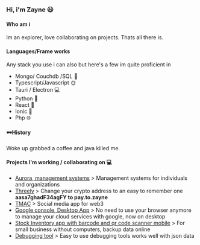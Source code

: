 ### Hi, i'm Zayne 😃

#### Who am i

Im an explorer, love collaborating on projects. Thats all there is.

#### Languages/Frame works

Any stack you use i can also but here's a few im quite proficient in

* Mongo/ Couchdb /SQL 💾
* Typescript/Javascript 🌞
* Tauri / Electron 💻
* Python 🐍
* React 🧬
* Ionic 🌌
* Php 🌐

#### 🕶History

Woke up grabbed a coffee and java killed me.


#### Projects I'm working / collaborating on 💻
  * [Aurora, management systems](https://github.com/zaynekomichi/Aurora) > Management systems for individuals and organizations
  * [Threely](https://threely.io) >
   Change your crypto address to an easy to remember one **aasa7ghadF34agFY to pay.to.zayne**  
  * [TMAC](https://tipmeacoffee.com) >
    Social media app for web3  
  * [Google console, Desktop App](https://github.com/zaynekomichi/Google-Cloud-Console) > No need to use your browser anymore to manage your cloud services with google,       now on desktop  
  * [Stock Inventory app with barcode and qr code scanner mobile](https://github.com/zaynekomichi/Intake-Stock) > For small business without computers, backup data online  
  * [Debugging tool](https://github.com/zaynekomichi/FastDebug-Js) > Easy to use debugging tools works well with json data  

 
  
